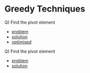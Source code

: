 # Greedy Techniques

Q) Find the pivot element

- [problem](https://github.com/ArmaanTechDeveloper)
- [solution](https://github.com/ArmaanTechDeveloper)
- [optimised](https://github.com/ArmaanTechDeveloper)

Q) Find the pivot element

- [problem](https://github.com/ArmaanTechDeveloper)
- [solution](https://github.com/ArmaanTechDeveloper)
